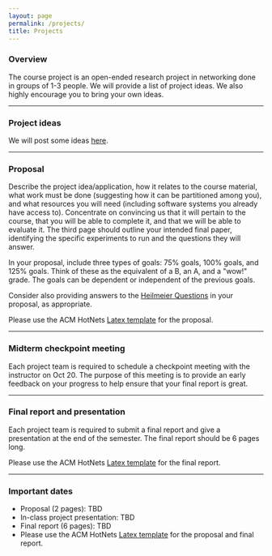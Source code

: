 ```yaml
---
layout: page
permalink: /projects/
title: Projects
---
```


### Overview

The course project is an open-ended research project in networking done in groups of 1-3 people. We will provide a list of project ideas. We also highly encourage you to bring your own ideas.

---

### Project ideas

We will post some ideas [here](#).

---

### Proposal

Describe the project idea/application, how it relates to the course material, what work must be done (suggesting how it can be partitioned among you), and what resources you will need (including software systems you already have access to). Concentrate on convincing us that it will pertain to the course, that you will be able to complete it, and that we will be able to evaluate it. The third page should outline your intended final paper, identifying the specific experiments to run and the questions they will answer.

In your proposal, include three types of goals: 75% goals, 100% goals, and 125% goals. Think of these as the equivalent of a B, an A, and a "wow!" grade. The goals can be dependent or independent of the previous goals.

Consider also providing answers to the [Heilmeier Questions](https://www.darpa.mil/work-with-us/heilmeier-catechism) in your proposal, as appropriate.

Please use the ACM HotNets [Latex template](https://conferences.sigcomm.org/hotnets/2024/docs/hotnets24-template.zip) for the proposal.

---

### Midterm checkpoint meeting

Each project team is required to schedule a checkpoint meeting with the instructor on Oct 20. The purpose of this meeting is to provide an early feedback on your progress to help ensure that your final report is great.

---

### Final report and presentation

Each project team is required to submit a final report and give a presentation at the end of the semester.
The final report should be 6 pages long.

Please use the ACM HotNets [Latex template](https://conferences.sigcomm.org/hotnets/2024/docs/hotnets24-template.zip) for the final report.

---

### Important dates

- Proposal (2 pages): TBD
- In-class project presentation: TBD
- Final report (6 pages): TBD
- Please use the ACM HotNets [Latex template](https://conferences.sigcomm.org/hotnets/2024/docs/hotnets24-template.zip) for the proposal and final report.

